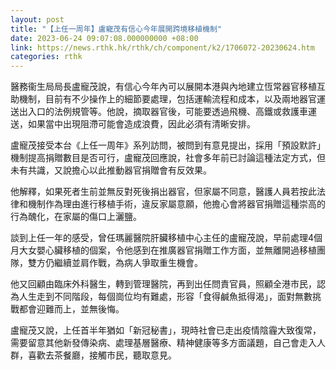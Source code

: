 ```yaml
---
layout: post
title: "【上任一周年】盧寵茂有信心今年展開跨境移植機制"
date: 2023-06-24 09:07:08.000000000 +08:00
link: https://news.rthk.hk/rthk/ch/component/k2/1706072-20230624.htm
categories: rthk
---
```


醫務衞生局局長盧寵茂說，有信心今年內可以展開本港與內地建立恆常器官移植互助機制，目前有不少操作上的細節要處理，包括運輸流程和成本，以及兩地器官運送出入口的法例規管等。他說，摘取器官後，可能要透過飛機、高鐵或救護車運送，如果當中出現阻滯可能會造成浪費，因此必須有清晰安排。

盧寵茂接受本台《上任一周年》系列訪問，被問到有意見提出，採用「預設默許」機制提高捐贈數目是否可行，盧寵茂回應說，社會多年前已討論這種法定方式，但未有共識，又說擔心以此推動器官捐贈會有反效果。

他解釋，如果死者生前並無反對死後捐出器官，但家屬不同意，醫護人員若按此法律和機制作為理由進行移植手術，違反家屬意願，他擔心會將器官捐贈這種崇高的行為醜化，在家屬的傷口上灑鹽。

談到上任一年的感受，曾任瑪麗醫院肝臟移植中心主任的盧寵茂說，早前處理4個月大女嬰心臟移植的個案，令他感到在推廣器官捐贈工作方面，並無離開過移植團隊，雙方仍繼續並肩作戰，為病人爭取重生機會。

他又回顧由臨床外科醫生，轉到管理醫院，再到出任問責官員，照顧全港市民，認為人生走到不同階段，每個崗位均有難處，形容「食得鹹魚抵得渴」，面對無數挑戰都會迎難而上，並無後悔。

盧寵茂又說，上任首半年猶如「新冠秘書」，現時社會已走出疫情陰霾大致復常，需要留意其他新發傳染病、處理基層醫療、精神健康等多方面議題，自己會走入人群，喜歡去茶餐廳，接觸市民，聽取意見。
